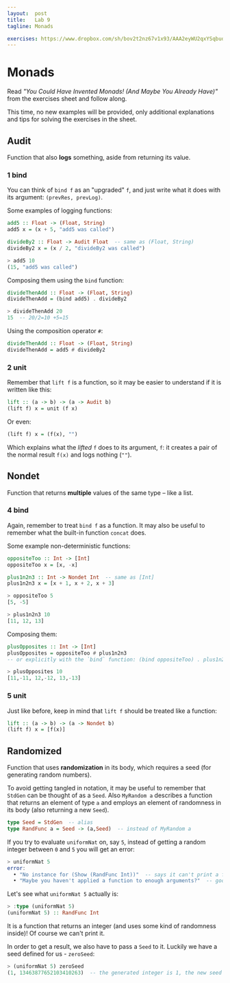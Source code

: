 ```yaml
---
layout:  post
title:   Lab 9
tagline: Monads

exercises: https://www.dropbox.com/sh/bov2t2nz67v1x93/AAA2eyWU2qxYSqbudk9gdpWSa?dl=1
---
```


# Monads

Read _"You Could Have Invented Monads! (And Maybe You Already Have)"_ from the exercises sheet and follow along.

This time, no new examples will be provided, only additional explanations and tips for solving the exercises in the sheet.



## Audit

Function that also **logs** something, aside from returning its value.

### 1 bind

You can think of `bind f` as an "upgraded" `f`, and just write what it does with its argument: `(prevRes, prevLog)`.

Some examples of logging functions:

```haskell
add5 :: Float -> (Float, String)
add5 x = (x + 5, "add5 was called")

divideBy2 :: Float -> Audit Float  -- same as (Float, String)
divideBy2 x = (x / 2, "divideBy2 was called")
```

```haskell
> add5 10
(15, "add5 was called")
```

Composing them using the `bind` function:

```haskell
divideThenAdd :: Float -> (Float, String)
divideThenAdd = (bind add5) . divideBy2
```

```haskell
> divideThenAdd 20
15  -- 20/2=10 +5=15
```

Using the composition operator `#`:

```haskell
divideThenAdd :: Float -> (Float, String)
divideThenAdd = add5 # divideBy2
```



### 2 unit

Remember that `lift f` is a function, so it may be easier to understand if it is written like this:

```haskell
lift :: (a -> b) -> (a -> Audit b)
(lift f) x = unit (f x)
```

Or even:

```haskell
(lift f) x = (f(x), "")
```

Which explains what the _lifted_ `f` does to its argument, `f`: it creates a pair of the normal result `f(x)` and logs nothing (`""`).



## Nondet

Function that returns **multiple** values of the same type – like a list.

### 4 bind

Again, remember to treat `bind f` as a function. It may also be useful to remember what the built-in function `concat` does.

Some example non-deterministic functions:

```haskell
oppositeToo :: Int -> [Int]
oppositeToo x = [x, -x]

plus1n2n3 :: Int -> Nondet Int  -- same as [Int]
plus1n2n3 x = [x + 1, x + 2, x + 3]
```

```haskell
> oppositeToo 5
[5, -5]

> plus1n2n3 10
[11, 12, 13]
```

Composing them:

```haskell
plusOpposites :: Int -> [Int]
plusOpposites = oppositeToo # plus1n2n3
-- or explicitly with the `bind` function: (bind oppositeToo) . plus1n2n3
```

```haskell
> plusOpposites 10
[11,-11, 12,-12, 13,-13]
```



### 5 unit

Just like before, keep in mind that `lift f` should be treated like a function:

```haskell
lift :: (a -> b) -> (a -> Nondet b)
(lift f) x = [f(x)]
```



## Randomized

Function that uses **randomization** in its body, which requires a seed (for generating random numbers).

To avoid getting tangled in notation, it may be useful to remember that `StdGen` can be thought of as a `Seed`. Also `MyRandom a` describes a function that returns an element of type `a` and employs an element of randomness in its body (also returning a new `Seed`).

```haskell
type Seed = StdGen  -- alias
type RandFunc a = Seed -> (a,Seed)  -- instead of MyRandom a
```



If you try to evaluate `uniformNat` on, say `5`, instead of getting a random integer between `0` and `5` you will get an error:

```haskell
> uniformNat 5
error:
  • "No instance for (Show (RandFunc Int))"  -- says it can't print a function
  • "Maybe you haven't applied a function to enough arguments?"  -- good question
```

Let's see what  `uniformNat 5` actually is:

```haskell
> :type (uniformNat 5)
(uniformNat 5) :: RandFunc Int
```

It is a function that returns an integer (and uses some kind of randomness inside)! Of course we can't print it. 

In order to get a result, we also have to pass a `Seed` to it. Luckily we have a seed defined for us - `zeroSeed`:

```haskell
> (uniformNat 5) zeroSeed
(1, 13463877652103410263)  -- the generated integer is 1, the new seed is the long number
```




